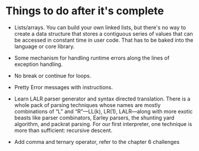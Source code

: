 # Things to do after it's complete

- Lists/arrays. You can build your own linked lists, but there's no way to create a data structure that stores a contiguous series of values that can be accessed in constant time in user code. That has to be baked into the language or core library.

- Some mechanism for handling runtime errors along the lines of exception handling.

- No break or continue for loops.

- Pretty Error messages with instructions.

- Learn LALR parser generator and syntax directed translation. There is a whole pack of parsing techniques whose names are mostly combinations of “L” and “R”—LL(k), LR(1), LALR—along with more exotic beasts like parser combinators, Earley parsers, the shunting yard algorithm, and packrat parsing. For our first interpreter, one technique is more than sufficient: recursive descent.

- Add comma and ternary operator, refer to the chapter 6 challenges
